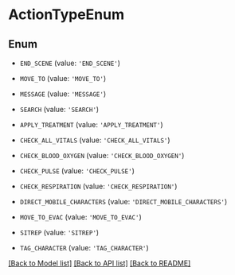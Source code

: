 # ActionTypeEnum


## Enum

* `END_SCENE` (value: `'END_SCENE'`)

* `MOVE_TO` (value: `'MOVE_TO'`)

* `MESSAGE` (value: `'MESSAGE'`)

* `SEARCH` (value: `'SEARCH'`)

* `APPLY_TREATMENT` (value: `'APPLY_TREATMENT'`)

* `CHECK_ALL_VITALS` (value: `'CHECK_ALL_VITALS'`)

* `CHECK_BLOOD_OXYGEN` (value: `'CHECK_BLOOD_OXYGEN'`)

* `CHECK_PULSE` (value: `'CHECK_PULSE'`)

* `CHECK_RESPIRATION` (value: `'CHECK_RESPIRATION'`)

* `DIRECT_MOBILE_CHARACTERS` (value: `'DIRECT_MOBILE_CHARACTERS'`)

* `MOVE_TO_EVAC` (value: `'MOVE_TO_EVAC'`)

* `SITREP` (value: `'SITREP'`)

* `TAG_CHARACTER` (value: `'TAG_CHARACTER'`)

[[Back to Model list]](../README.md#documentation-for-models) [[Back to API list]](../README.md#documentation-for-api-endpoints) [[Back to README]](../README.md)


